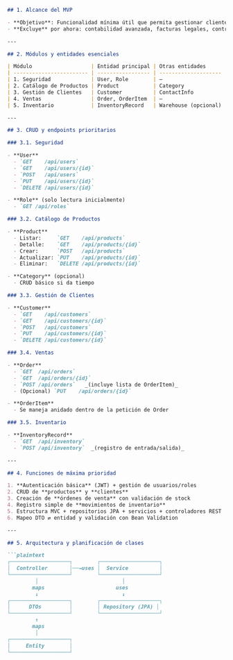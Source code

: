 ```markdown
## 1. Alcance del MVP

- **Objetivo**: Funcionalidad mínima útil que permita gestionar clientes, productos e “órdenes de venta” con stock básico.  
- **Excluye** por ahora: contabilidad avanzada, facturas legales, control financiero detallado, reportes complejos.

---

## 2. Módulos y entidades esenciales

| Módulo                   | Entidad principal | Otras entidades      |
| ------------------------ | ----------------- | -------------------- |
| 1. Seguridad             | User, Role        | –                    |
| 2. Catálogo de Productos | Product           | Category             |
| 3. Gestión de Clientes   | Customer          | ContactInfo          |
| 4. Ventas                | Order, OrderItem  | –                    |
| 5. Inventario            | InventoryRecord   | Warehouse (opcional) |

---

## 3. CRUD y endpoints prioritarios

### 3.1. Seguridad

- **User**  
  - `GET    /api/users`  
  - `GET    /api/users/{id}`  
  - `POST   /api/users`  
  - `PUT    /api/users/{id}`  
  - `DELETE /api/users/{id}`  

- **Role** (solo lectura inicialmente)  
  - `GET /api/roles`  

### 3.2. Catálogo de Productos

- **Product**  
  - Listar:     `GET    /api/products`  
  - Detalle:    `GET    /api/products/{id}`  
  - Crear:      `POST   /api/products`  
  - Actualizar: `PUT    /api/products/{id}`  
  - Eliminar:   `DELETE /api/products/{id}`  

- **Category** (opcional)  
  - CRUD básico si da tiempo  

### 3.3. Gestión de Clientes

- **Customer**  
  - `GET    /api/customers`  
  - `GET    /api/customers/{id}`  
  - `POST   /api/customers`  
  - `PUT    /api/customers/{id}`  
  - `DELETE /api/customers/{id}`  

### 3.4. Ventas

- **Order**  
  - `GET  /api/orders`  
  - `GET  /api/orders/{id}`  
  - `POST /api/orders`   _(incluye lista de OrderItem)_  
  - (Opcional) `PUT    /api/orders/{id}`  

- **OrderItem**  
  - Se maneja anidado dentro de la petición de Order  

### 3.5. Inventario

- **InventoryRecord**  
  - `GET  /api/inventory`  
  - `POST /api/inventory`  _(registro de entrada/salida)_  

---

## 4. Funciones de máxima prioridad

1. **Autenticación básica** (JWT) + gestión de usuarios/roles  
2. CRUD de **productos** y **clientes**  
3. Creación de **órdenes de venta** con validación de stock  
4. Registro simple de **movimientos de inventario**  
5. Estructura MVC + repositorios JPA + servicios + controladores REST  
6. Mapeo DTO ⇄ entidad y validación con Bean Validation  

---

## 5. Arquitectura y planificación de clases

```plaintext
┌───────────────────┐        ┌───────────────────┐
│  Controller       │──→uses │  Service          │
└───────────────────┘        └───────────────────┘
         │                           │
        maps                       uses
         ↓                           ↓
┌───────────────────┐        ┌───────────────────┐
│      DTOs         │        │ Repository (JPA) │
└───────────────────┘        └───────────────────┘
         ↑
        maps
         │
┌───────────────────┐
│     Entity        │
└───────────────────┘
```